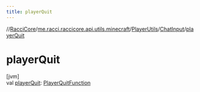 ```yaml
---
title: playerQuit
---
```

//[RacciCore](../../../../index.html)/[me.racci.raccicore.api.utils.minecraft](../../index.html)/[PlayerUtils](../index.html)/[ChatInput](index.html)/[playerQuit](player-quit.html)



# playerQuit



[jvm]\
val [playerQuit](player-quit.html): [PlayerQuitFunction](../../index.html#-400580617%2FClasslikes%2F863300109)





